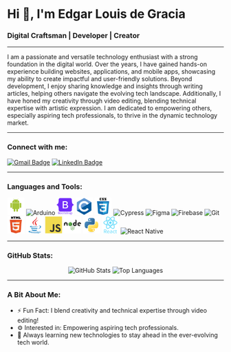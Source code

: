 # Hi 👋, I'm Edgar Louis de Gracia

### Digital Craftsman | Developer | Creator

---

I am a passionate and versatile technology enthusiast with a strong foundation in the digital world. Over the years, I have gained hands-on experience building websites, applications, and mobile apps, showcasing my ability to create impactful and user-friendly solutions. Beyond development, I enjoy sharing knowledge and insights through writing articles, helping others navigate the evolving tech landscape. Additionally, I have honed my creativity through video editing, blending technical expertise with artistic expression. I am dedicated to empowering others, especially aspiring tech professionals, to thrive in the dynamic technology market.

---

### Connect with me:

[![Gmail Badge](https://img.shields.io/badge/-blortega3@gmail.com-c14438?style=flat&logo=Gmail&logoColor=white)](mailto:blortega3@gmail.com)
[![LinkedIn Badge](https://img.shields.io/badge/-LinkedIn-blue?style=flat&logo=Linkedin&logoColor=white)](https://www.linkedin.com/in/your-profile) <!-- Replace 'your-profile' with your LinkedIn URL -->

---

### Languages and Tools:

<p align="left">
  <img src="https://raw.githubusercontent.com/devicons/devicon/master/icons/android/android-original-wordmark.svg" alt="Android" width="40" height="40"/>
  <img src="https://cdn.worldvectorlogo.com/logos/arduino-1.svg" alt="Arduino" width="40" height="40"/>
  <img src="https://raw.githubusercontent.com/devicons/devicon/master/icons/bootstrap/bootstrap-plain-wordmark.svg" alt="Bootstrap" width="40" height="40"/>
  <img src="https://raw.githubusercontent.com/devicons/devicon/master/icons/c/c-original.svg" alt="C" width="40" height="40"/>
  <img src="https://raw.githubusercontent.com/devicons/devicon/master/icons/css3/css3-original-wordmark.svg" alt="CSS3" width="40" height="40"/>
  <img src="https://raw.githubusercontent.com/simple-icons/simple-icons/6e46ec1fc23b60c8fd0d2f2ff46db82e16dbd75f/icons/cypress.svg" alt="Cypress" width="40" height="40"/>
  <img src="https://www.vectorlogo.zone/logos/figma/figma-icon.svg" alt="Figma" width="40" height="40"/>
  <img src="https://www.vectorlogo.zone/logos/firebase/firebase-icon.svg" alt="Firebase" width="40" height="40"/>
  <img src="https://www.vectorlogo.zone/logos/git-scm/git-scm-icon.svg" alt="Git" width="40" height="40"/>
  <img src="https://raw.githubusercontent.com/devicons/devicon/master/icons/html5/html5-original-wordmark.svg" alt="HTML5" width="40" height="40"/>
  <img src="https://raw.githubusercontent.com/devicons/devicon/master/icons/java/java-original.svg" alt="Java" width="40" height="40"/>
  <img src="https://raw.githubusercontent.com/devicons/devicon/master/icons/javascript/javascript-original.svg" alt="JavaScript" width="40" height="40"/>
  <img src="https://raw.githubusercontent.com/devicons/devicon/master/icons/nodejs/nodejs-original-wordmark.svg" alt="Node.js" width="40" height="40"/>
  <img src="https://raw.githubusercontent.com/devicons/devicon/master/icons/python/python-original.svg" alt="Python" width="40" height="40"/>
  <img src="https://raw.githubusercontent.com/devicons/devicon/master/icons/react/react-original-wordmark.svg" alt="React" width="40" height="40"/>
  <img src="https://reactnative.dev/img/header_logo.svg" alt="React Native" width="40" height="40"/>
</p>

---

### GitHub Stats:

<p align="center">
  <img src="https://github-readme-stats.vercel.app/api?username=blortega&show_icons=true&theme=radical" alt="GitHub Stats"/>
  <img src="https://github-readme-stats.vercel.app/api/top-langs?username=blortega&layout=compact&theme=radical" alt="Top Languages"/>
</p>

---

### A Bit About Me:

- ⚡ Fun Fact: I blend creativity and technical expertise through video editing!
- ⚙ Interested in: Empowering aspiring tech professionals.
- 🚀 Always learning new technologies to stay ahead in the ever-evolving tech world.
